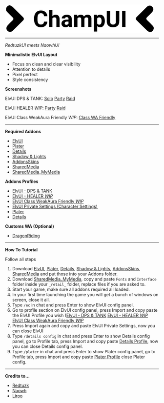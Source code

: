 ![logo](screens/logo_alt.png?raw=true "logo")

---

*RedtuzkUI meets NaowhUI*

**Minimalistic ElvUI Layout** 

- Focus on clean and clear visibility
- Attention to details
- Pixel perfect
- Style consistency

**Screenshots**

ElvUI DPS & TANK: [Solo](screens/ChampUI_Solo.jpg?raw=true) [Party](screens/ChampUI_Party.jpg?raw=true) [Raid](screens/ChampUI_Raid.jpg?raw=true)

ElvUI HEALER *WIP*: [Party](screens/ChampUI_Party.jpg?raw=true) [Raid](screens/ChampUI_Raid.jpg?raw=true) 

ElvUI Class WeakAura Friendly *WIP*: [Class WA Friendly](screens/ChampUI_ClassWA.jpg?raw=true)

---

**Required Addons**

- [ElvUI](https://www.tukui.org/download.php?ui=elvui)
- [Plater](https://www.curseforge.com/wow/addons/plater-nameplates)
- [Details](https://www.curseforge.com/wow/addons/details)
- [Shadow & Lights](https://www.curseforge.com/wow/addons/elvui-shadow-light)
- [AddonsSkins](https://www.curseforge.com/wow/addons/addonskins)
- [SharedMedia](https://www.curseforge.com/wow/addons/sharedmedia)
- [SharedMedia_MyMedia](https://downgit.github.io/#/home?url=https://github.com/HectorMarcos/ChampUI/tree/master/_retail_)

**Addons Profiles**

- [ElvUI - DPS & TANK](https://github.com/HectorMarcos/ChampUI/blob/master/profiles/elvui_dps_tank.txt?raw=true)
- [ElvUI - HEALER *WIP*](https://github.com/HectorMarcos/ChampUI/blob/master/profiles/elvui_healer.txt?raw=true)
- [ElvUI Class WeakAura Friendly *WIP*](https://github.com/HectorMarcos/ChampUI/blob/master/profiles/elvui_middle_wa.txt?raw=true)
- [ElvUI Private Settings (Character Settings)](https://github.com/HectorMarcos/ChampUI/blob/master/profiles/elvui_private.txt?raw=true)
- [Plater](https://github.com/HectorMarcos/ChampUI/blob/master/profiles/plater.txt?raw=true)
- [Details](https://github.com/HectorMarcos/ChampUI/blob/master/profiles/details.txt?raw=true)
 
**Customs WA (Optional)**
 
- [DragonRiding](https://github.com/HectorMarcos/ChampUI/blob/master/wa/dragonriding.txt?raw=true)
  
---

**How To Tutorial**

Follow all steps
1. Download [ElvUI](https://www.tukui.org/download.php?ui=elvui), [Plater](https://www.curseforge.com/wow/addons/plater-nameplates), [Details](https://www.curseforge.com/wow/addons/details), [Shadow & Lights](https://www.curseforge.com/wow/addons/elvui-shadow-light), [AddonsSkins](https://www.curseforge.com/wow/addons/addonskins), [SharedMedia](https://www.curseforge.com/wow/addons/sharedmedia) and put those into your Addons folder.
2. Download [SharedMedia_MyMedia](https://downgit.github.io/#/home?url=https://github.com/HectorMarcos/ChampUI/tree/master/_retail_), copy and paste `Fonts` and `Interface` folder inside your `_retail_` folder, replace files if you are asked to.
3. Start your game, make sure all addons required all loaded.
4. In your first time launching the game you will get a bunch of windows on screen, close it all.
5. Type `/ec` in chat and press Enter to show ElvUI config panel.
6. Go to profile section on ElvUI config panel, press Import and copy paste the ElvUI Profile you wish ([ElvUI - DPS & TANK](https://github.com/HectorMarcos/ChampUI/blob/master/profiles/elvui_dps_tank.txt?raw=true) [ElvUI - HEALER *WIP*](https://github.com/HectorMarcos/ChampUI/blob/master/profiles/elvui_healer.txt?raw=true) [ElvUI Class WeakAura Friendly *WIP*](https://github.com/HectorMarcos/ChampUI/blob/master/profiles/elvui_middle_wa.txt?raw=true)
7. Press Import again and copy and paste ElvUI Private Settings, now you can close ElvUI 
8. Type `/details config` in chat and press Enter to show Details config panel, go to Profile tab, press Import and copy paste [Details Profile](https://github.com/HectorMarcos/ChampUI/blob/master/profiles/details.txt?raw=true), now you can close Details config panel.
9. Type `/plater` in chat and press Enter to show Plater config panel, go to Profile tab, press Import and copy paste [Plater Profile](https://github.com/HectorMarcos/ChampUI/blob/master/profiles/plater.txt?raw=true) close Plater config.

---

**Credits to...**
- [Redtuzk](https://twitter.com/redtuzk)
- [Naowh](https://twitter.com/Naowhxd)
- [Liroo](https://wago.io/nFopWlIoQ)
